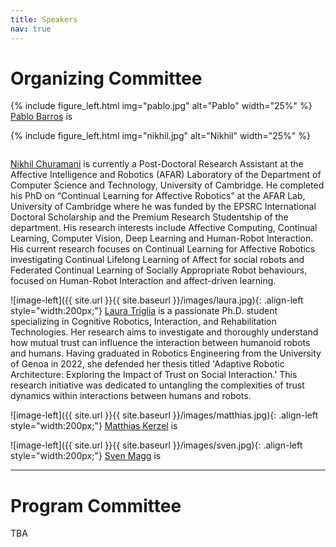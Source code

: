 ```yaml
---
title: Speakers
nav: true
---
```


# Organizing Committee

{% include figure_left.html img="pablo.jpg" alt="Pablo" width="25%" %}
<a href="#/">Pablo Barros</a> is


{% include figure_left.html img="nikhil.jpg" alt="Nikhil" width="25%" %}
<p style="float: right;"><a href="https://nchuramani.github.io" target="_blank">Nikhil Churamani</a> is currently a Post-Doctoral Research Assistant at the Affective Intelligence and Robotics (AFAR) Laboratory of the Department of Computer Science and Technology, University of Cambridge. He completed his PhD on “Continual Learning for Affective Robotics” at the AFAR Lab, University of Cambridge where he was funded by the EPSRC International Doctoral Scholarship and the Premium Research Studentship of the department. His research interests include Affective Computing, Continual Learning, Computer Vision, Deep Learning and Human-Robot Interaction. His current research focuses on Continual Learning for Affective Robotics investigating Continual Lifelong Learning of Affect for social robots and Federated Continual Learning of Socially Appropriate Robot behaviours, focused on Human-Robot Interaction and affect-driven learning.</p>




![image-left]({{ site.url }}{{ site.baseurl }}/images/laura.jpg){: .align-left style="width:200px;"}
<a href="#/">Laura Triglia</a> is a passionate Ph.D. student specializing in Cognitive Robotics, Interaction, and Rehabilitation Technologies. Her research aims to investigate and thoroughly understand how mutual trust can influence the interaction between humanoid robots and humans. Having graduated in Robotics Engineering from the University of Genoa in 2022, she defended her thesis titled 'Adaptive Robotic Architecture: Exploring the Impact of Trust on Social Interaction.' This research initiative was dedicated to untangling the complexities of trust dynamics within interactions between humans and robots.

![image-left]({{ site.url }}{{ site.baseurl }}/images/matthias.jpg){: .align-left style="width:200px;"}
<a href="#">Matthias Kerzel</a> is 


![image-left]({{ site.url }}{{ site.baseurl }}/images/sven.jpg){: .align-left style="width:200px;"}
<a href="#">Sven Magg</a> is 

--------------------------------------

# Program Committee

TBA
